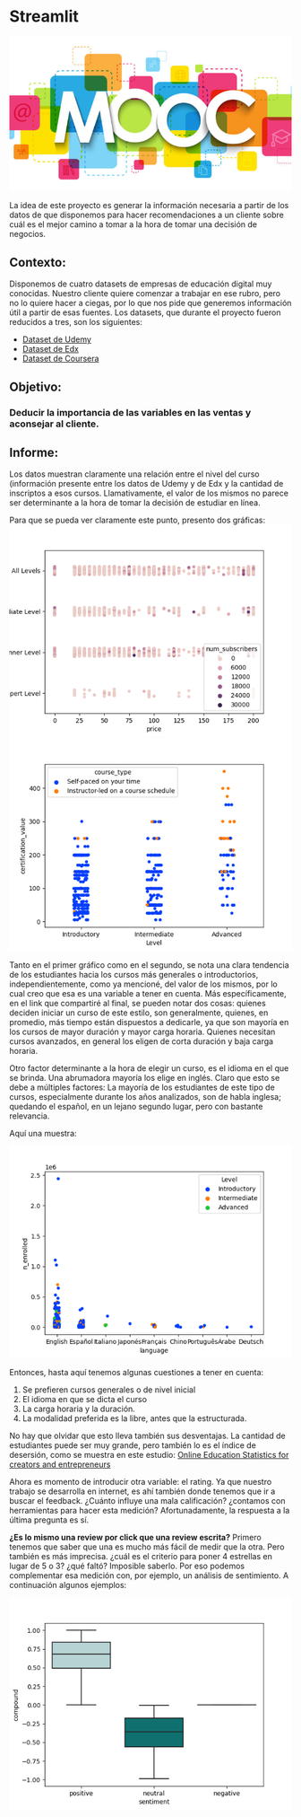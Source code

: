 # Streamlit

![](mooc.jpg)


La idea de este proyecto es generar la información necesaria a partir de los datos de que disponemos para hacer recomendaciones a un cliente sobre cuál es el mejor camino a tomar a la hora de tomar una decisión de negocios.


## Contexto:

Disponemos de cuatro datasets de empresas de educación digital muy conocidas. Nuestro cliente quiere comenzar a trabajar en ese rubro, pero no lo quiere hacer a ciegas, por lo que nos pide que generemos información útil a partir de esas fuentes.
Los datasets, que durante el proyecto fueron reducidos a tres, son los siguientes:

- [Dataset de Udemy](https://drive.google.com/file/d/1PFW3LeJe7C3b6WptTixbsluHDDQqDr_6/view?usp=share_link)
- [Dataset de Edx](https://drive.google.com/file/d/1qHA8ivOQAV63i1fA9aHAvDEgAYeM2Xsv/view?usp=share_link)
- [Dataset de Coursera](https://drive.google.com/file/d/1JOxfWyta1HYupBGlidjf8UDOlEAUUPhv/view?usp=share_link)

## Objetivo:

### Deducir la importancia de las variables en las ventas y aconsejar al cliente.

## Informe:
Los datos muestran claramente una relación entre el nivel del curso (información presente entre los datos de Udemy y de Edx y la cantidad de inscriptos a esos cursos. Llamativamente, el valor de los mismos no parece ser determinante a la hora de tomar la decisión de estudiar en línea.

Para que se pueda ver claramente este punto, presento dos gráficas:
![](subs_level.png)
![](cert_num.png)

Tanto en el primer gráfico como en el segundo, se nota una clara tendencia de los estudiantes hacia los cursos más generales o introductorios, independientemente, como ya mencioné, del valor de los mismos, por lo cual creo que esa es una variable a tener en cuenta. Más específicamente, en el link que compartiré al final, se pueden notar dos cosas: quienes deciden iniciar un curso de este estilo, son generalmente, quienes, en promedio, más tiempo están dispuestos a dedicarle, ya que son mayoría en los cursos de mayor duración y mayor carga horaria. Quienes necesitan cursos avanzados, en general los eligen de corta duración y baja carga horaria.

Otro factor determinante a la hora de elegir un curso, es el idioma en el que se brinda. Una abrumadora mayoría los elige en inglés. Claro que esto se debe a múltiples factores: La mayoría de los estudiantes de este tipo de cursos, especialmente durante los años analizados, son de habla inglesa; quedando el español, en un lejano segundo lugar, pero con bastante relevancia.

Aquí una muestra:


![](level_lang.png)

Entonces, hasta aquí tenemos algunas cuestiones a tener en cuenta: 
1. Se prefieren cursos generales o de nivel inicial
2. El idioma en que se dicta el curso
3. La carga horaria y la duración.
4. La modalidad preferida es la libre, antes que la estructurada.

No hay que olvidar que esto lleva también sus desventajas. La cantidad de estudiantes puede ser muy grande, pero también lo es el índice de desersión, como se muestra en este estudio:
[Online Education Statistics for creators and entrepreneurs](https://elitecontentmarketer.com/online-education-stats/)

Ahora es momento de introducir otra variable: el rating. Ya que nuestro trabajo se desarrolla en internet, es ahí también donde tenemos que ir a buscar el feedback. ¿Cuánto influye una mala calificación? ¿contamos con herramientas para hacer esta medición?
Afortunadamente, la respuesta a la última pregunta es sí.

**¿Es lo mismo una review por click que una review escrita?**
Primero tenemos que saber que una es mucho más fácil de medir que la otra. Pero también es más imprecisa. ¿cuál es el criterio para poner 4 estrellas en lugar de 5 o 3? ¿qué faltó? Imposible saberlo. Por eso podemos complementar esa medición con, por ejemplo, un análisis de sentimiento. A continuación algunos ejemplos:

![](compound.png)









